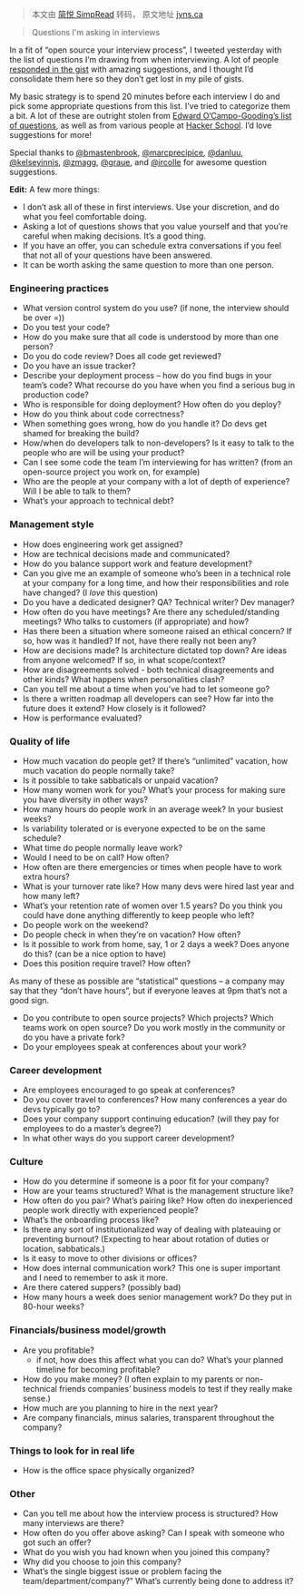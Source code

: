 > 本文由 [简悦 SimpRead](http://ksria.com/simpread/) 转码， 原文地址 [jvns.ca](https://jvns.ca/blog/2013/12/30/questions-im-asking-in-interviews/)

> Questions I'm asking in interviews

In a fit of “open source your interview process”, I tweeted yesterday with the list of questions I’m drawing from when interviewing. A lot of people [responded in the gist](https://gist.github.com/jvns/8178076) with amazing suggestions, and I thought I’d consolidate them here so they don’t get lost in my pile of gists.

My basic strategy is to spend 20 minutes before each interview I do and pick some appropriate questions from this list. I’ve tried to categorize them a bit. A lot of these are outright stolen from [Edward O’Campo-Gooding’s list of questions](https://medium.com/what-i-learned-building/f7a161b5bc70), as well as from various people at [Hacker School](http://hackerschool.com/). I’d love suggestions for more!

Special thanks to [@bmastenbrook](https://twitter.com/bmastenbrook), [@marcprecipice](https://twitter.com/bmastenbrook), [@danluu](https://twitter.com/danluu), [@kelseyinnis](https://twitter.com/kelseyinnis), [@zmagg](https://twitter.com/zmagg), [@graue](https://twitter.com/graue), and [@ircolle](https://twitter.com/ircolle) for awesome question suggestions.

**Edit:** A few more things:

*   I don’t ask all of these in first interviews. Use your discretion, and do what you feel comfortable doing.
*   Asking a lot of questions shows that you value yourself and that you’re careful when making decisions. It’s a good thing.
*   If you have an offer, you can schedule extra conversations if you feel that not all of your questions have been answered.
*   It can be worth asking the same question to more than one person.

### Engineering practices

*   What version control system do you use? (if none, the interview should be over =))
*   Do you test your code?
*   How do you make sure that all code is understood by more than one person?
*   Do you do code review? Does all code get reviewed?
*   Do you have an issue tracker?
*   Describe your deployment process – how do you find bugs in your team’s code? What recourse do you have when you find a serious bug in production code?
*   Who is responsible for doing deployment? How often do you deploy?
*   How do you think about code correctness?
*   When something goes wrong, how do you handle it? Do devs get shamed for breaking the build?
*   How/when do developers talk to non-developers? Is it easy to talk to the people who are will be using your product?
*   Can I see some code the team I’m interviewing for has written? (from an open-source project you work on, for example)
*   Who are the people at your company with a lot of depth of experience? Will I be able to talk to them?
*   What’s your approach to technical debt?

### Management style

*   How does engineering work get assigned?
*   How are technical decisions made and communicated?
*   How do you balance support work and feature development?
*   Can you give me an example of someone who’s been in a technical role at your company for a long time, and how their responsibilities and role have changed? (I _love_ this question)
*   Do you have a dedicated designer? QA? Technical writer? Dev manager?
*   How often do you have meetings? Are there any scheduled/standing meetings? Who talks to customers (if appropriate) and how?
*   Has there been a situation where someone raised an ethical concern? If so, how was it handled? If not, have there really not been any?
*   How are decisions made? Is architecture dictated top down? Are ideas from anyone welcomed? If so, in what scope/context?
*   How are disagreements solved - both technical disagreements and other kinds? What happens when personalities clash?
*   Can you tell me about a time when you’ve had to let someone go?
*   Is there a written roadmap all developers can see? How far into the future does it extend? How closely is it followed?
*   How is performance evaluated?

### Quality of life

*   How much vacation do people get? If there’s “unlimited” vacation, how much vacation do people normally take?
*   Is it possible to take sabbaticals or unpaid vacation?
*   How many women work for you? What’s your process for making sure you have diversity in other ways?
*   How many hours do people work in an average week? In your busiest weeks?
*   Is variability tolerated or is everyone expected to be on the same schedule?
*   What time do people normally leave work?
*   Would I need to be on call? How often?
*   How often are there emergencies or times when people have to work extra hours?
*   What is your turnover rate like? How many devs were hired last year and how many left?
*   What’s your retention rate of women over 1.5 years? Do you think you could have done anything differently to keep people who left?
*   Do people work on the weekend?
*   Do people check in when they’re on vacation? How often?
*   Is it possible to work from home, say, 1 or 2 days a week? Does anyone do this? (can be a nice option to have)
*   Does this position require travel? How often?

As many of these as possible are “statistical” questions – a company may say that they “don’t have hours”, but if everyone leaves at 9pm that’s not a good sign.

*   Do you contribute to open source projects? Which projects? Which teams work on open source? Do you work mostly in the community or do you have a private fork?
*   Do your employees speak at conferences about your work?

### Career development

*   Are employees encouraged to go speak at conferences?
*   Do you cover travel to conferences? How many conferences a year do devs typically go to?
*   Does your company support continuing education? (will they pay for employees to do a master’s degree?)
*   In what other ways do you support career development?

### Culture

*   How do you determine if someone is a poor fit for your company?
*   How are your teams structured? What is the management structure like?
*   How often do you pair? What’s pairing like? How often do inexperienced people work directly with experienced people?
*   What’s the onboarding process like?
*   Is there any sort of institutionalized way of dealing with plateauing or preventing burnout? (Expecting to hear about rotation of duties or location, sabbaticals.)
*   Is it easy to move to other divisions or offices?
*   How does internal communication work? This one is super important and I need to remember to ask it more.
*   Are there catered suppers? (possibly bad)
*   How many hours a week does senior management work? Do they put in 80-hour weeks?

### Financials/business model/growth

*   Are you profitable?
    *   if not, how does this affect what you can do? What’s your planned timeline for becoming profitable?
*   How do you make money? (I often explain to my parents or non-technical friends companies’ business models to test if they really make sense.)
*   How much are you planning to hire in the next year?
*   Are company financials, minus salaries, transparent throughout the company?

### Things to look for in real life

*   How is the office space physically organized?

### Other

*   Can you tell me about how the interview process is structured? How many interviews are there?
*   How often do you offer above asking? Can I speak with someone who got such an offer?
*   What do you wish you had known when you joined this company?
*   Why did you choose to join this company?
*   What’s the single biggest issue or problem facing the team/department/company?” What’s currently being done to address it?